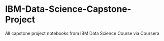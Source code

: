 # IBM-Data-Science-Capstone-Project
All capstone project notebooks from IBM Data Science Course via Coursera
